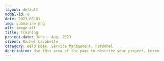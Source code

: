 ```yaml
---
layout: default
modal-id: 6
date: 2023-08-01
img: submarine.png
alt: image-alt
title: Training
project-date: June - Aug. 2023
client: Rachel Lacobelle
category: Help Desk, Service Management, Personal
description: Use this area of the page to describe your project. Lorem ipsum dolor sit amet, consectetur adipisicing elit. Mollitia neque assumenda ipsam nihil, molestias magnam, recusandae quos quis inventore quisquam velit asperiores, vitae? Reprehenderit soluta, eos quod consequuntur itaque. Nam.
---
```

